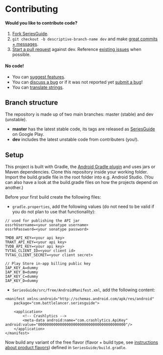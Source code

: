 Contributing
============

#### Would you like to contribute code?

1. [Fork SeriesGuide][11].
2. `git checkout -b descriptive-branch-name dev` and make [great commits + messages][10].
3. [Start a pull request][6] against dev. Reference [existing issues][7] when possible.

#### No code!
* You can [suggest features][9].
* You can [discuss a bug][7] or if it was not reported yet [submit a bug][8]!
* You can [translate strings][4].

Branch structure
----------------

The repository is made up of two main branches: master (stable) and dev (unstable).

* **master** has the latest stable code, its tags are released as [SeriesGuide][1] on Google Play.
* **dev** includes the latest unstable code from contributers (you!).

Setup
-----

This project is built with Gradle, the [Android Gradle plugin][3] and uses jars or Maven dependencies. Clone this repository inside your working folder. Import the build.gradle file in the root folder into e.g. Android Studio. (You can also have a look at the build.gradle files on how the projects depend on another.)

Before your first build create the following files:

* `gradle.properties`, add the following values (do not need to be valid if you do not plan to use that functionality):

```
// used for publishing the API jar
ossrhUsername=<your sonatype username>
ossrhPassword=<your sonatype password>

TMDB_API_KEY=<your api key>
TRAKT_API_KEY=<your api key>
TVDB_API_KEY=<your api key>
TVTAG_CLIENT_ID=<your client id>
TVTAG_CLIENT_SECRET=<your client secret>

// Play Store in-app billing public key
IAP_KEY_A=dummy
IAP_KEY_B=dummy
IAP_KEY_C=dummy
IAP_KEY_D=dummy
```

* `SeriesGuide/src/free/AndroidManifest.xml`, add the following content:

```
<manifest xmlns:android="http://schemas.android.com/apk/res/android"
    package="com.battlelancer.seriesguide">

    <application>
        <!-- Crashlytics -->
        <meta-data android:name="com.crashlytics.ApiKey" android:value="0000000000000000000000000000000000000000"/>
    </application>
</manifest>
```

Now build any variant of the free flavor (flavor + build type, see [instructions about product flavors][5]) defined in `SeriesGuide/build.gradle`.

 [1]: https://play.google.com/store/apps/details?id=com.battlelancer.seriesguide
 [2]: https://github.com/UweTrottmann/SeriesGuide/wiki/Beta
 [3]: http://tools.android.com/tech-docs/new-build-system/user-guide
 [4]: https://crowdin.net/project/seriesguide-translations
 [5]: http://tools.android.com/tech-docs/new-build-system/user-guide#TOC-Product-flavors
 [6]: https://github.com/UweTrottmann/SeriesGuide/compare
 [7]: https://github.com/UweTrottmann/SeriesGuide/issues
 [8]: https://github.com/UweTrottmann/SeriesGuide/issues/new
 [9]: https://seriesguide.uservoice.com
 [10]: http://robots.thoughtbot.com/post/48933156625/5-useful-tips-for-a-better-commit-message
 [11]: https://github.com/UweTrottmann/SeriesGuide/fork

